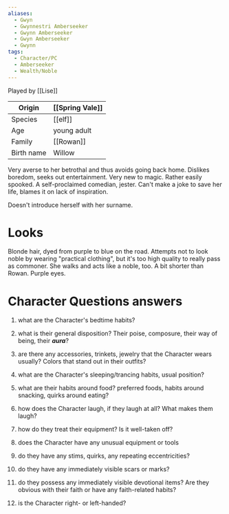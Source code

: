 ```yaml
---
aliases:
  - Gwyn
  - Gwynnestri Amberseeker
  - Gwynn Amberseeker
  - Gwyn Amberseeker
  - Gwynn
tags:
  - Character/PC
  - Amberseeker
  - Wealth/Noble
---
```

Played by [[Lise]]

| Origin     | [[Spring Vale]] |
| ---------- | --------------- |
| Species    | [[elf]]         |
| Age        | young adult     |
| Family     | [[Rowan]]       |
| Birth name | Willow          |

Very averse to her betrothal and thus avoids going back home. Dislikes boredom, seeks out entertainment. Very new to magic. Rather easily spooked. 
A self-proclaimed comedian, jester. Can't make a joke to save her life, blames it on lack of inspiration.

Doesn't introduce herself with her surname.
# Looks
Blonde hair, dyed from purple to blue on the road. 
Attempts not to look noble by wearing "practical clothing", but it's too high quality to really pass as commoner. She walks and acts like a noble, too. A bit shorter than Rowan. Purple eyes. 
# Character Questions answers
1. what are the Character's bedtime habits?

2. what is their general disposition? Their poise, composure, their way of being, their ***aura***?

3. are there any accessories, trinkets, jewelry that the Character wears usually? Colors that stand out in their outfits?

4. what are the Character's sleeping/trancing habits, usual position?

5. what are their habits around food? preferred foods, habits around snacking, quirks around eating?

6. how does the Character laugh, if they laugh at all? What makes them laugh?

7. how do they treat their equipment? Is it well-taken off?

8. does the Character have any unusual equipment or tools

9. do they have any stims, quirks, any repeating eccentricities?

10. do they have any immediately visible scars or marks?

11. do they possess any immediately visible devotional items? Are they obvious with their faith or have any faith-related habits?

12. is the Character right- or left-handed?

